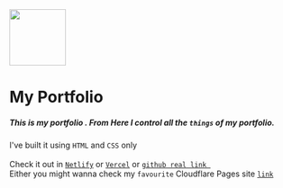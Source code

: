 <img src="https://mahtamun-hoque-fahim.github.io/assests/media/favicon.png" height="100px" width="100px">

# My Portfolio 

##### This is my portfolio . From Here I control all the `things` of my portfolio.</br>
I've built it using `HTML` and `CSS` only <br><br>
Check it out in  [` Netlify `](https://mahtamun.netlify.app) or [` Vercel `](https://mahtamun.vercel.app) or [ `github real link `](https://mahtamun-hoque-fahim.github.io) </br>
Either you might wanna check my ``` favourite ``` Cloudflare Pages site [ `link`](https://fahim.pages.dev) </br>
